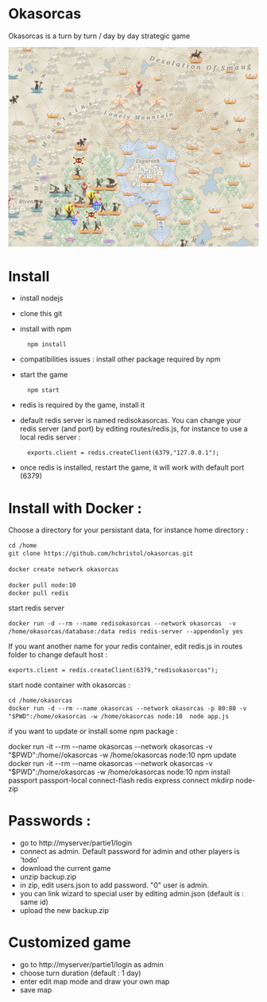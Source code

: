 # Okasorcas
Okasorcas is a turn by turn / day by day strategic game 

![Okasorcas](/public/images/map_sample.png)


# Install 
- install nodejs
- clone this git
- install with npm
  
        npm install

- compatibilities issues : install other package required by npm 
- start the game 

        npm start

- redis is required by the game, install it
- default redis server is named redisokasorcas. You can change your redis server (and port)  by editing routes/redis.js, for instance to use a local redis server :

        exports.client = redis.createClient(6379,"127.0.0.1");

- once redis is installed, restart the game, it will work with default port (6379)

# Install with Docker :

Choose a directory for your persistant data, for instance home directory :

    cd /home
    git clone https://github.com/hchristol/okasorcas.git

    docker create network okasorcas

    docker pull node:10
    docker pull redis

start redis server

    docker run -d --rm --name redisokasorcas --network okasorcas  -v /home/okasorcas/database:/data redis redis-server --appendonly yes

If you want another name for your redis container, edit redis.js in routes folder to change default host :

    exports.client = redis.createClient(6379,"redisokasorcas");

start node container with okasorcas :

    cd /home/okasorcas
    docker run -d --rm --name okasorcas --network okasorcas -p 80:80 -v "$PWD":/home/okasorcas -w /home/okasorcas node:10  node app.js

if you want to update or install  some npm package :

docker run -it  --rm --name okasorcas --network okasorcas -v "$PWD":/home//okasorcas -w /home/okasorcas node:10  npm update
docker run -it  --rm --name okasorcas --network okasorcas -v "$PWD":/home/okasorcas -w /home/okasorcas node:10  npm install passport  passport-local connect-flash redis express connect mkdirp node-zip

# Passwords :
- go to http://myserver/partie1/login
- connect as admin. Default password for admin and other players is 'todo'
- download the current game 
- unzip backup.zip
- in zip, edit users.json to add password.  "0" user is admin.
- you can link wizard to special user by editing admin.json (default is : same id)
- upload the new backup.zip

# Customized game
- go to http://myserver/partie1/login as admin
- choose turn duration (default : 1 day)
- enter edit map mode and draw your own map
- save map


